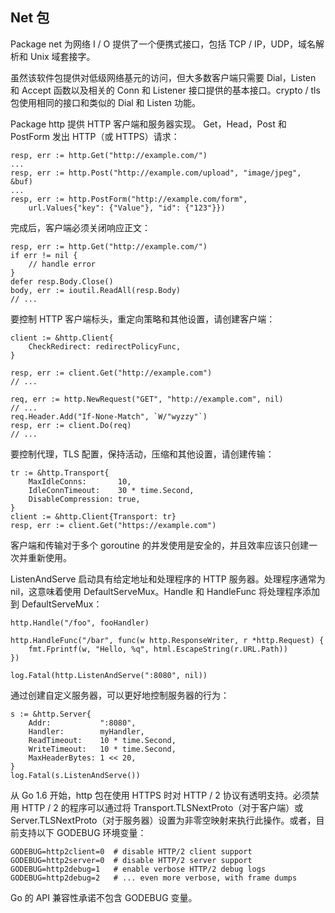 ## Net 包

Package net 为网络 I / O 提供了一个便携式接口，包括 TCP / IP，UDP，域名解析和 Unix 域套接字。

虽然该软件包提供对低级网络基元的访问，但大多数客户端只需要 Dial，Listen 和 Accept 函数以及相关的 Conn 和 Listener 接口提供的基本接口。crypto / tls 包使用相同的接口和类似的 Dial 和 Listen 功能。

Package http 提供 HTTP 客户端和服务器实现。
Get，Head，Post 和 PostForm 发出 HTTP（或 HTTPS）请求：

```
resp, err := http.Get("http://example.com/")
...
resp, err := http.Post("http://example.com/upload", "image/jpeg", &buf)
...
resp, err := http.PostForm("http://example.com/form",
	url.Values{"key": {"Value"}, "id": {"123"}})
```

完成后，客户端必须关闭响应正文：

```
resp, err := http.Get("http://example.com/")
if err != nil {
	// handle error
}
defer resp.Body.Close()
body, err := ioutil.ReadAll(resp.Body)
// ...
```

要控制 HTTP 客户端标头，重定向策略和其他设置，请创建客户端：

```
client := &http.Client{
	CheckRedirect: redirectPolicyFunc,
}

resp, err := client.Get("http://example.com")
// ...

req, err := http.NewRequest("GET", "http://example.com", nil)
// ...
req.Header.Add("If-None-Match", `W/"wyzzy"`)
resp, err := client.Do(req)
// ...
```

要控制代理，TLS 配置，保持活动，压缩和其他设置，请创建传输：

```
tr := &http.Transport{
	MaxIdleConns:       10,
	IdleConnTimeout:    30 * time.Second,
	DisableCompression: true,
}
client := &http.Client{Transport: tr}
resp, err := client.Get("https://example.com")
```

客户端和传输对于多个 goroutine 的并发使用是安全的，并且效率应该只创建一次并重新使用。

ListenAndServe 启动具有给定地址和处理程序的 HTTP 服务器。处理程序通常为 nil，这意味着使用 DefaultServeMux。Handle 和 HandleFunc 将处理程序添加到 DefaultServeMux：

```
http.Handle("/foo", fooHandler)

http.HandleFunc("/bar", func(w http.ResponseWriter, r *http.Request) {
	fmt.Fprintf(w, "Hello, %q", html.EscapeString(r.URL.Path))
})

log.Fatal(http.ListenAndServe(":8080", nil))
```

通过创建自定义服务器，可以更好地控制服务器的行为：

```
s := &http.Server{
	Addr:           ":8080",
	Handler:        myHandler,
	ReadTimeout:    10 * time.Second,
	WriteTimeout:   10 * time.Second,
	MaxHeaderBytes: 1 << 20,
}
log.Fatal(s.ListenAndServe())
```

从 Go 1.6 开始，http 包在使用 HTTPS 时对 HTTP / 2 协议有透明支持。必须禁用 HTTP / 2 的程序可以通过将 Transport.TLSNextProto（对于客户端）或 Server.TLSNextProto（对于服务器）设置为非零空映射来执行此操作。或者，目前支持以下 GODEBUG 环境变量：

```
GODEBUG=http2client=0  # disable HTTP/2 client support
GODEBUG=http2server=0  # disable HTTP/2 server support
GODEBUG=http2debug=1   # enable verbose HTTP/2 debug logs
GODEBUG=http2debug=2   # ... even more verbose, with frame dumps
```

Go 的 API 兼容性承诺不包含 GODEBUG 变量。
